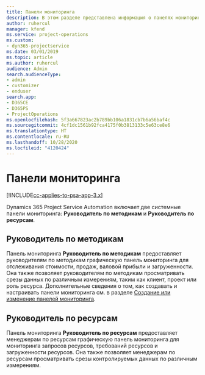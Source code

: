 ```yaml
---
title: Панели мониторинга
description: В этом разделе представлена информация о панелях мониторинга отчетности, включенных в Dynamics 365 Project Service Automation.
author: ruhercul
manager: kfend
ms.service: project-operations
ms.custom:
- dyn365-projectservice
ms.date: 03/01/2019
ms.topic: article
ms.author: ruhercul
audience: Admin
search.audienceType:
- admin
- customizer
- enduser
search.app:
- D365CE
- D365PS
- ProjectOperations
ms.openlocfilehash: 5f3a667823ac2b789bb106a1831cb7b6a56baf4c
ms.sourcegitcommit: 4cf1dc1561b92fca4175f0b3813133c5e63ce8e6
ms.translationtype: HT
ms.contentlocale: ru-RU
ms.lasthandoff: 10/28/2020
ms.locfileid: "4120424"
---
```

# <a name="dashboards"></a>Панели мониторинга

[!INCLUDE[cc-applies-to-psa-app-3.x](../includes/cc-applies-to-psa-app-3x.md)]

Dynamics 365 Project Service Automation включает две системные панели мониторинга: **Руководитель по методикам** и **Руководитель по ресурсам**.

## <a name="practice-manager"></a>Руководитель по методикам 

Панель мониторинга **Руководитель по методикам** предоставляет руководителям по методикам графическую панель мониторинга для отслеживания стоимости, продаж, валовой прибыли и загруженности. Она также позволяет руководителям по методикам просматривать срезы данных по различным измерениям, таким как клиент, проект или роль ресурса. Дополнительные сведения о том, как создавать и настраивать панели мониторинга см. в разделе [Создание или изменение панелей мониторинга](https://docs.microsoft.com/dynamics365/customerengagement/on-premises/customize/create-edit-dashboards).

## <a name="resource-manager"></a>Руководитель по ресурсам 

Панель мониторинга **Руководитель по ресурсам** предоставляет менеджерам по ресурсам графическую панель мониторинга для мониторинга запросов ресурсов, требований ресурсов и загруженности ресурсов. Она также позволяет менеджерам по ресурсам просматривать срезы контролируемых данных по различным измерениям.
